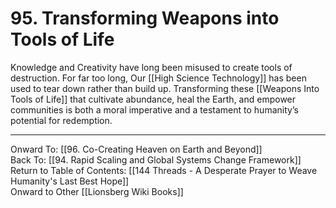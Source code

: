 # 95. Transforming Weapons into Tools of Life

Knowledge and Creativity have long been misused to create tools of destruction. For far too long, Our [[High Science Technology]] has been used to tear down rather than build up. Transforming these [[Weapons Into Tools of Life]] that cultivate abundance, heal the Earth, and empower communities is both a moral imperative and a testament to humanity’s potential for redemption. 

____

Onward To: [[96. Co-Creating Heaven on Earth and Beyond]]  
Back To: [[94. Rapid Scaling and Global Systems Change Framework]]  
Return to Table of Contents: [[144 Threads - A Desperate Prayer to Weave Humanity's Last Best Hope]]  
Onward to Other [[Lionsberg Wiki Books]]  